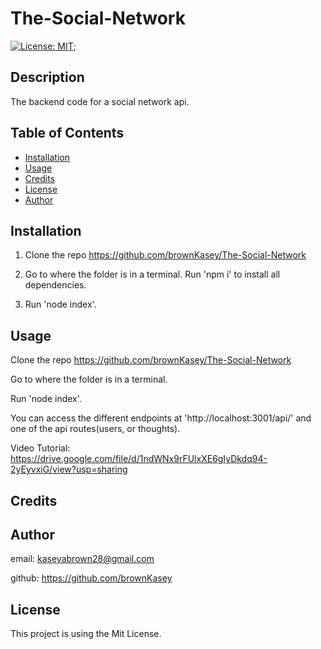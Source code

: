 # The-Social-Network

[![License: MIT](https://img.shields.io/badge/License-MIT-yellow.svg)](https://opensource.org/licenses/MIT);

## Description

The backend code for a social network api.

## Table of Contents

- [Installation](#installation)
- [Usage](#usage)
- [Credits](#credits)
- [License](#license)
- [Author](#author)

## Installation

1. Clone the repo https://github.com/brownKasey/The-Social-Network

2. Go to where the folder is in a terminal. Run 'npm i' to install all dependencies.

3. Run 'node index'.

## Usage

Clone the repo https://github.com/brownKasey/The-Social-Network

Go to where the folder is in a terminal.

Run 'node index'.

You can access the different endpoints at 'http://localhost:3001/api/' and one of the api routes(users, or thoughts).

Video Tutorial: https://drive.google.com/file/d/1ndWNx9rFUlxXE6gIyDkdq94-2yEyvxiG/view?usp=sharing

## Credits

## Author

email: kaseyabrown28@gmail.com

github: https://github.com/brownKasey

## License

This project is using the Mit License.
